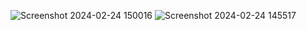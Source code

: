 ![Screenshot 2024-02-24 150016](https://github.com/musa-imran/github-profile-viewer/assets/125245592/c9cd0094-a65d-4d08-be30-bacf84a54245)
![Screenshot 2024-02-24 145517](https://github.com/musa-imran/github-profile-viewer/assets/125245592/85d2bdef-0da1-4735-b420-4e0b005fdeac)
